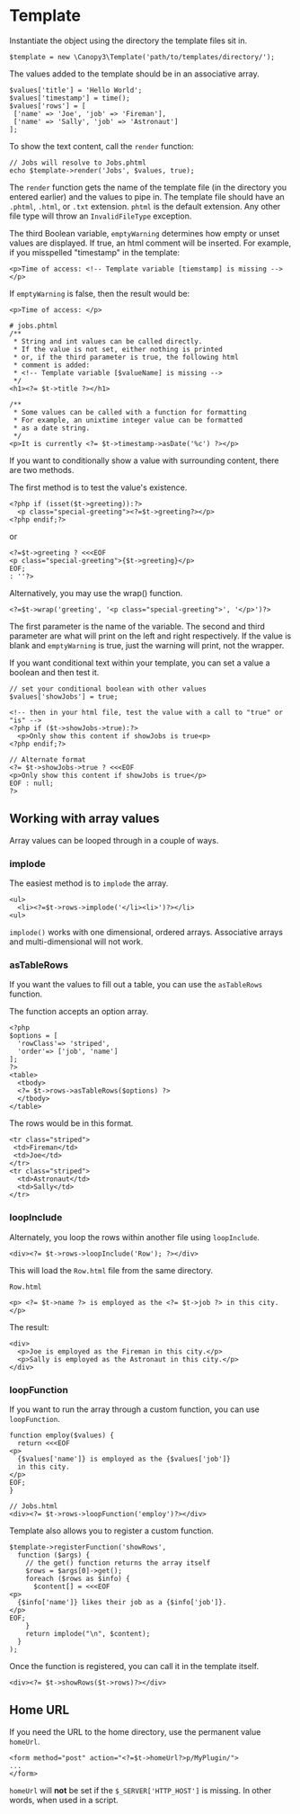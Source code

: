 # Template

Instantiate the object using the directory the template files sit in.

```
$template = new \Canopy3\Template('path/to/templates/directory/');
```

The values added to the template should be in an associative array.

```
$values['title'] = 'Hello World';
$values['timestamp'] = time();
$values['rows'] = [
 ['name' => 'Joe', 'job' => 'Fireman'],
 ['name' => 'Sally', 'job' => 'Astronaut']
];
```

To show the text content, call the ```render``` function:
```
// Jobs will resolve to Jobs.phtml
echo $template->render('Jobs', $values, true);
```

The ```render``` function gets the name of the template file (in the directory you entered earlier) and the values to pipe in. The template file should have an ``.phtml``, ``.html``, or ``.txt`` extension. ``phtml`` is the default extension. Any other file type will throw an ```InvalidFileType``` exception.

The third Boolean variable, ``emptyWarning`` determines how empty or unset values are displayed. If true, an html comment will be inserted. For example, if you misspelled "timestamp" in the template:
```
<p>Time of access: <!-- Template variable [tiemstamp] is missing --></p>

```
If ```emptyWarning``` is false, then the result would be:
```
<p>Time of access: </p>
```


```
# jobs.phtml
/**
 * String and int values can be called directly.
 * If the value is not set, either nothing is printed
 * or, if the third parameter is true, the following html
 * comment is added:
 * <!-- Template variable [$valueName] is missing -->
 */
<h1><?= $t->title ?></h1>

/**
 * Some values can be called with a function for formatting
 * For example, an unixtime integer value can be formatted
 * as a date string.
 */
<p>It is currently <?= $t->timestamp->asDate('%c') ?></p>
```

If you want to conditionally show a value with surrounding content, there are two methods.

The first method is to test the value's existence.

```
<?php if (isset($t->greeting)):?>
  <p class="special-greeting"><?=$t->greeting?></p>
<?php endif;?>
```
or
```
<?=$t->greeting ? <<<EOF
<p class="special-greeting">{$t->greeting}</p>
EOF;
: ''?>
```


Alternatively, you may use the wrap() function.

```
<?=$t->wrap('greeting', '<p class="special-greeting">', '</p>')?>
```

The first parameter is the name of the variable. The second and third parameter are what will print on the left and right respectively. If the value is blank and ``emptyWarning`` is true, just the warning will print, not the wrapper.

If you want conditional text within your template, you can set a value a boolean and then test it.

```
// set your conditional boolean with other values
$values['showJobs'] = true;

```

```
<!-- then in your html file, test the value with a call to "true" or "is" -->
<?php if ($t->showJobs->true):?>
  <p>Only show this content if showJobs is true<p>
<?php endif;?>

// Alternate format
<?= $t->showJobs->true ? <<<EOF
<p>Only show this content if showJobs is true</p>
EOF : null;
?>
```

## Working with array values

Array values can be looped through in a couple of ways.

### implode
The easiest method is to ```implode``` the array.

```
<ul>
  <li><?=$t->rows->implode('</li><li>')?></li>
<ul>
```
```implode()``` works with one dimensional, ordered arrays. Associative arrays and multi-dimensional will not work.

### asTableRows
If you want the values to fill out a table, you can use the `asTableRows` function.

The function accepts an option array.


```
<?php
$options = [
  'rowClass'=> 'striped',
  'order'=> ['job', 'name']
];
?>
<table>
  <tbody>
  <?= $t->rows->asTableRows($options) ?>
  </tbody>
</table>
```
The rows would be in this format.

```
<tr class="striped">
 <td>Fireman</td>
 <td>Joe</td>
</tr>
<tr class="striped">
  <td>Astronaut</td>
  <td>Sally</td>
</tr>
```

### loopInclude
Alternately, you loop the rows within another file using `loopInclude`.

```
<div><?= $t->rows->loopInclude('Row'); ?></div>
```

This will load the `Row.html` file from the same directory.

`Row.html`

```
<p> <?= $t->name ?> is employed as the <?= $t->job ?> in this city.</p>
```

The result:

```
<div>
  <p>Joe is employed as the Fireman in this city.</p>
  <p>Sally is employed as the Astronaut in this city.</p>
</div>
```

### loopFunction
If you want to run the array through a custom function, you can use `loopFunction`.

```
function employ($values) {
  return <<<EOF
<p>
  {$values['name']} is employed as the {$values['job']}
  in this city.
</p>
EOF;
}
```

```
// Jobs.html
<div><?= $t->rows->loopFunction('employ')?></div>
```

Template also allows you to register a custom function.

```
$template->registerFunction('showRows',
  function ($args) {
    // the get() function returns the array itself
    $rows = $args[0]->get();
    foreach ($rows as $info) {
      $content[] = <<<EOF
<p>
  {$info['name']} likes their job as a {$info['job']}.
</p>
EOF;
    }
    return implode("\n", $content);
  }
);
```

Once the function is registered, you can call it in the template itself.

```
<div><?= $t->showRows($t->rows)?></div>
```

## Home URL
If you need the URL to the home directory, use the permanent value ```homeUrl```.
```
<form method="post" action="<?=$t->homeUrl?>p/MyPlugin/">
...
</form>
```
`homeUrl` will **not** be set if the `$_SERVER['HTTP_HOST']` is missing. In other words, when used in a script.